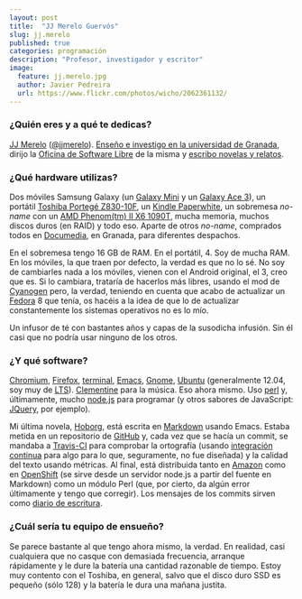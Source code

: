 ```yaml
---
layout: post
title:  "JJ Merelo Guervós"
slug: jj.merelo
published: true
categories: programación
description: "Profesor, investigador y escritor"
image:
  feature: jj.merelo.jpg
  author: Javier Pedreira
  url: https://www.flickr.com/photos/wicho/2062361132/
---
```


### ¿Quién eres y a qué te dedicas?

[JJ Merelo][atalaya] ([@jjmerelo][@jjmerelo]). [Enseño e investigo en la
universidad de Granada][geneura], dirijo la [Oficina de Software Libre][osl] de
la misma y [escribo novelas y relatos][libros-de-jj].

[atalaya]: http://atalaya.blogalia.com/
[@jjmerelo]: https://twitter.com/jjmerelo
[geneura]: http://geneura.wordpress.com
[osl]: http://osl.ugr.es
[libros-de-jj]: http://libros-de-jj.merelo.net

### ¿Qué hardware utilizas?

Dos móviles Samsung Galaxy (un [Galaxy Mini][galaxy-mini] y un
[Galaxy Ace 3][galaxy-ace-3]), un portátil [Toshiba Portegé Z830-10F][portege],
un [Kindle Paperwhite][kindle-paperwhite], un sobremesa *no-name* con un [AMD
Phenom(tm) II X6 1090T][phenom], mucha memoria, muchos discos duros (en RAID) y
todo eso. Aparte de otros *no-name*, comprados todos en [Documedia][documedia],
en Granada, para diferentes despachos.

En el sobremesa tengo 16 GB de RAM. En el portátil, 4. Soy de mucha RAM. En los
móviles, la que traen por defecto, la verdad es que no lo sé. No soy de
cambiarles nada a los móviles, vienen con el Android original, el 3, creo
que es. Si lo cambiara, trataría de hacerlos más libres, usando el mod de
[Cyanogen][cyanogenmod] pero, la verdad, teniendo en cuenta que acabo de
actualizar un [Fedora][fedora] 8 que tenía, os hacéis a la idea de que lo de
actualizar constantemente los sistemas operativos no es lo mío.

Un infusor de té con bastantes años y capas de
la susodicha infusión. Sin él casi que no podría usar ninguno de los otros.

[galaxy-mini]: http://www.samsung.com/galaxyace/mini_overview.html
[galaxy-ace-3]:http://www.samsung.com/levant/consumer/mobile-phones/mobile-phones/duos/GT-S7272HKATHR
[portege]: http://www.toshiba.eu/discontinued-products/portege-z830-10f/
[kindle-paperwhite]: http://www.amazon.com/gp/product/B00AWH595M/
[documedia]: http://documedia.es/
[phenom]: http://www.amazon.com/AMD-Phenom-Processor-Edition-HDT90ZFBGRBOX/dp/B003FVI2KQ
[cyanogenmod]: http://www.cyanogenmod.org/
[fedora]: http://fedoraproject.org/

### ¿Y qué software?

[Chromium][chromium], [Firefox][firefox], [terminal][emulador-terminal],
[Emacs][emacs], [Gnome][gnome], [Ubuntu][ubuntu] (generalmente 12.04, soy muy
de [LTS][ubuntu-lts]). [Clementine][clementine] para la música. Eso ahora mismo.
Uso [perl][perl] y, últimamente, mucho [node.js][node.js] para programar (y
otros sabores de JavaScript: [JQuery][jquery], por ejemplo).

Mi última novela, [Hoborg][hoborg], está escrita en [Markdown][markdown]
usando Emacs. Estaba metida en un repositorio de [GitHub][hoborg-github] y, cada
vez que se hacía un commit, se mandaba a [Travis-CI][travis-ci] para comprobar
la ortografía (usando [integración continua][integracion-continua] para algo
para lo que, seguramente, no fue diseñada) y la calidad del texto usando
métricas. Al final, está distribuida tanto en [Amazon][hoborg-amazon] como en
[OpenShift][openshift] (se sirve desde un servidor node.js a partir del fuente
en Markdown) como un módulo Perl (que, por cierto, da algún error últimamente y
tengo que corregir). Los mensajes de los commits sirven como
[diario de escritura][hoborg-commits].

[chromium]: http://www.chromium.org/
[firefox]: http://www.mozilla.org/es-ES/firefox/
[emulador-terminal]: http://es.wikipedia.org/wiki/Emulador_de_terminal
[emacs]: http://www.gnu.org/software/emacs/
[gnome]: http://www.gnome.org/
[ubuntu]: http://www.ubuntu.com/
[ubuntu-lts]: https://wiki.ubuntu.com/LTS
[clementine]: http://www.clementine-player.org/
[perl]: http://www.perl.org/
[node.js]: http://nodejs.org/
[jquery]: http://jquery.com/
[hoborg]: http://jj.github.io/hoborg
[markdown]: http://daringfireball.net/projects/markdown/
[hoborg-github]: https://github.com/JJ/hoborg
[travis-ci]: https://travis-ci.org/
[integracion-continua]: http://es.wikipedia.org/wiki/Integraci%C3%B3n_continua
[hoborg-amazon]: https://www.amazon.com/dp/B00ED084BK/ref=as_li_ss_til?tag=perltutobyjjmere&camp=0&creative=0&linkCode=as4&creativeASIN=B00ED084BK&adid=1HG3N2ZNW9C40MFDC9WP&
[openshift]: https://www.openshift.com/
[hoborg-commits]: https://github.com/JJ/hoborg/commits/master

### ¿Cuál sería tu equipo de ensueño?

Se parece bastante al que tengo ahora mismo, la verdad. En realidad, casi
cualquiera que no casque con demasiada frecuencia, arranque rápidamente y
le dure la batería una cantidad razonable de tiempo. Estoy muy contento con
el Toshiba, en general, salvo que el disco duro SSD es pequeño (sólo 128) y
la batería le dura una mañana justita.
